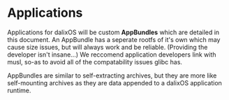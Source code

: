 # Applications

Applications for dalixOS will be custom **AppBundles** which are detailed in this document. An AppBundle has a seperate rootfs of it's own which may cause size issues, but will always work and be reliable. (Providing the developer isn't insane...) We reccomend application developers link with musl, so-as to avoid all of the compatability issues glibc has.

AppBundles are similar to self-extracting archives, but they are more like self-mounting archives as they are data appended to a dalixOS application runtime.
